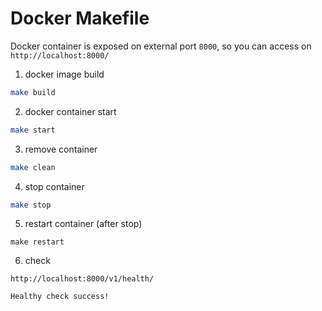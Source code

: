 # Docker Makefile
Docker container is exposed on external port `8000`, so you can access on `http://localhost:8000/` 

1. docker image build
```sh
make build
```

2. docker container start
```sh
make start
```

3. remove container
```sh
make clean
```

4. stop container
```sh
make stop
```

5. restart container (after stop)
```
make restart
```

6. check
```
http://localhost:8000/v1/health/

Healthy check success!
```